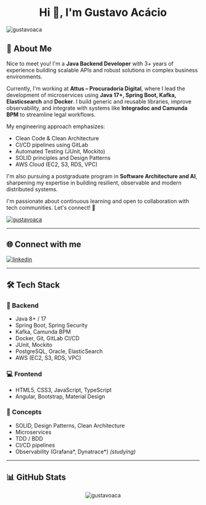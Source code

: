 <h1 align="center">Hi 👋, I'm Gustavo Acácio</h1>
<p align="left">
  <img src="https://komarev.com/ghpvc/?username=gustavoaca&label=Profile%20views&color=0e75b6&style=flat" alt="gustavoaca" />
</p>

## 🚀 About Me

Nice to meet you! I'm a **Java Backend Developer** with 3+ years of experience building scalable APIs and robust solutions in complex business environments.

Currently, I'm working at **Attus – Procuradoria Digital**, where I lead the development of microservices using **Java 17+, Spring Boot, Kafka, Elasticsearch** and **Docker**. I build generic and reusable libraries, improve observability, and integrate with systems like **Integradoc and Camunda BPM** to streamline legal workflows.

My engineering approach emphasizes:
- Clean Code & Clean Architecture
- CI/CD pipelines using GitLab
- Automated Testing (JUnit, Mockito)
- SOLID principles and Design Patterns
- AWS Cloud (EC2, S3, RDS, VPC)

I'm also pursuing a postgraduate program in **Software Architecture and AI**, sharpening my expertise in building resilient, observable and modern distributed systems.

I'm passionate about continuous learning and open to collaboration with tech communities. Let's connect! 🚀

<div align="left">
  <a href="https://github.com/ryo-ma/github-profile-trophy">
    <img src="https://github-profile-trophy.vercel.app/?username=gustavoaca&theme=juicyfresh&rank=S,AAA,AA,A" alt="gustavoaca" />
  </a>
</div>

---

## 🌐 Connect with me

[![linkedin](https://img.shields.io/badge/linkedin-0A66C2?style=for-the-badge&logo=linkedin&logoColor=white)](https://www.linkedin.com/in/gustaavo-acacio/)

---

## 🛠 Tech Stack

### 🔧 Backend
- Java 8+ / 17
- Spring Boot, Spring Security
- Kafka, Camunda BPM
- Docker, Git, GitLab CI/CD
- JUnit, Mockito
- PostgreSQL, Oracle, ElasticSearch
- AWS (EC2, S3, RDS, VPC)

### 💻 Frontend
- HTML5, CSS3, JavaScript, TypeScript
- Angular, Bootstrap, Material Design

### 🧠 Concepts
- SOLID, Design Patterns, Clean Architecture
- Microservices
- TDD / BDD
- CI/CD pipelines
- Observability (Grafana*, Dynatrace*) *(studying)*

---

## 📊 GitHub Stats

<div align="center">
  <img src="https://github-readme-stats.vercel.app/api/top-langs?username=gustavoaca&theme=cobalt&show_icons=true&locale=en&layout=compact" alt="gustavoaca" />
</div>
